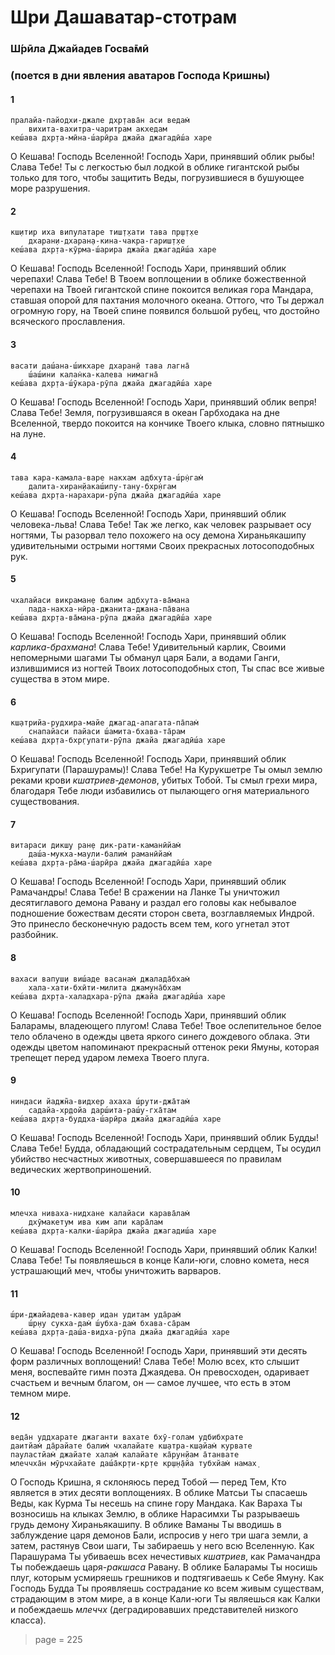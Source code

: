 # Шри Дашаватар-стотрам

### Ш́рӣла Джайадев Госва̄мӣ

### (поется в дни явления аватаров Господа Кришны)

#### 1

    пралайа-пайодхи-джале дхр̣тава̄н аси ведам̇
        вихита-вахитра-чаритрам акхедам
    кеш́ава дхр̣та-мӣна-ш́арӣра джайа джагадӣш́а харе

О Кешава! Господь Вселенной! Господь Хари, принявший облик рыбы! Слава Тебе! Ты с легкостью был лодкой в облике гигантской рыбы только для того, чтобы защитить Веды, погрузившиеся в бушующее море разрушения.

#### 2

    кш̣итир иха випулатаре тиш̣т̣хати тава пр̣ш̣т̣хе
        дхаран̣и-дхаран̣а-кина-чакра-гариш̣т̣хе
    кеш́ава дхр̣та-кӯрма-ш́арира джайа джагадӣш́а харе

О Кешава! Господь Вселенной! Господь Хари, принявший облик черепахи! Слава Тебе! В Твоем воплощении в облике божественной черепахи на Твоей гигантской спине покоится великая гора Мандара, ставшая опорой для пахтания молочного океана. Оттого, что Ты держал огромную гору, на Твоей спине появился большой рубец, что достойно всяческого прославления.

#### 3

    васати даш́ана-ш́икхаре дхаран̣ӣ тава лагна̄
        ш́аш́ини калан̇ка-калева нимагна̄
    кеш́ава дхр̣та-ш́ӯкара-рӯпа джайа джагадӣш́а харе

О Кешава! Господь Вселенной! Господь Хари, принявший облик вепря! Слава Тебе! Земля, погрузившаяся в океан Гарбходака на дне Вселенной, твердо покоится на кончике Твоего клыка, словно пятнышко на луне.

#### 4

    тава кара-камала-варе накхам адбхута-ш́р̣н̇гам̇
        далита-хиран̣йакаш́ипу-тану-бхр̣н̇гам
    кеш́ава дхр̣та-нарахари-рӯпа джайа джагадӣш́а харе

О Кешава! Господь Вселенной! Господь Хари, принявший облик человека-льва! Слава Тебе! Так же легко, как человек разрывает осу ногтями, Ты разорвал тело похожего на осу демона Хираньякашипу удивительными острыми ногтями Своих прекрасных лотосоподобных рук.

#### 5

    чхалайаси викраман̣е балим адбхута-ва̄мана
        пада-накха-нӣра-джанита-джана-па̄вана
    кеш́ава дхр̣та-ва̄мана-рӯпа джайа джагадӣш́а харе

О Кешава! Господь Вселенной! Господь Хари, принявший облик *карлика-брахмана*! Слава Тебе! Удивительный карлик, Своими непомерными шагами Ты обманул царя Бали, а водами Ганги, излившимися из ногтей Твоих лотосоподобных стоп, Ты спас все живые существа в этом мире.

#### 6

    кш̣атрийа-рудхира-майе джагад-апагата-па̄пам̇
        снапайаси пайаси ш́амита-бхава-та̄рам
    кеш́ава дхр̣та-бхр̣гупати-рӯпа джайа джагадӣш́а харе

О Кешава! Господь Вселенной! Господь Хари, принявший облик Бхригупати (Парашурамы)! Слава Тебе! На Курукшетре Ты омыл землю реками крови *кшатриев-демонов*, убитых Тобой. Ты смыл грехи мира, благодаря Тебе люди избавились от пылающего огня материального существования.

#### 7

    витараси дикш̣у ран̣е дик-рати-каманӣйам̇
        даш́а-мукха-маули-балим̇ раманӣйам̇
    кеш́ава дхр̣та-ра̄ма-ш́арӣра джайа джагадӣш́а харе

О Кешава! Господь Вселенной! Господь Хари, принявший облик Рамачандры! Слава Тебе! В сражении на Ланке Ты уничтожил десятиглавого демона Равану и раздал его головы как небывалое подношение божествам десяти сторон света, возглавляемых Индрой. Это принесло бесконечную радость всем тем, кого угнетал этот разбойник.

#### 8

    вахаси вапуш̣и виш́аде васанам̇ джалада̄бхам̇
        хала-хати-бхӣти-милита джамуна̄бхам
    кеш́ава дхр̣та-халадхара-рӯпа джайа джагадӣш́а харе

О Кешава! Господь Вселенной! Господь Хари, принявший облик Баларамы, владеющего плугом! Слава Тебе! Твое ослепительное белое тело облачено в одежды цвета яркого синего дождевого облака. Эти одежды цветом напоминают прекрасный оттенок реки Ямуны, которая трепещет перед ударом лемеха Твоего плуга.

#### 9

    ниндаси йаджн̃а-видхер ахаха ш́рути-джа̄там̇
        садайа-хр̣дойа дарш́ита-раш́у-гха̄там
    кеш́ава дхр̣та-буддха-ш́арӣра джайа джагадӣш́а харе

О Кешава! Господь Вселенной! Господь Хари, принявший облик Будды! Слава Тебе! Будда, обладающий сострадательным сердцем, Ты осудил убийство несчастных животных, совершавшееся по правилам ведических жертвоприношений.

#### 10

    млечха ниваха-нидхане калайаси карава̄лам̇
        дхӯмакетум ива ким апи кара̄лам
    кеш́ава дхр̣та-калки-ш́арӣра джайа джагадиш́а харе

О Кешава! Господь Вселенной! Господь Хари, принявший облик Калки! Слава Тебе! Ты появляешься в конце Кали-юги, словно комета, неся устрашающий меч, чтобы уничтожить варваров.

#### 11

    ш́ри-джайадева-кавер идан удитам уда̄рам̇
        ш́р̣ну сукха-дам̇ ш́убха-дам̇ бхава-са̄рам
    кеш́ава дхр̣та-даш́а-видха-рӯпа джайа джагадӣш́а харе

О Кешава! Господь Вселенной! Господь Хари, принявший эти десять форм различных воплощений! Слава Тебе! Молю всех, кто слышит меня, воспевайте гимн поэта Джаядева. Он превосходен, одаривает счастьем и вечным благом, он — самое лучшее, что есть в этом темном мире.

#### 12

    веда̄н уддхарате джаганти вахате бхӯ-голам удбибхрате
    даитйам̇ да̄райате балим̇ чхалайате кш̣атра-кш̣айам̇ курвате
    пауластйам̇ джайате халам̇ калайате ка̄рун̣йам а̄танвате
    млеччха̄н мӯрчхайате даш́а̄кр̣ти-кр̣те кр̣ш̣н̣а̄йа тубхйам̇ намах̣

О Господь Кришна, я склоняюсь перед Тобой — перед Тем, Кто является в этих десяти воплощениях. В облике Матсьи Ты спасаешь Веды, как Курма Ты несешь на спине гору Мандака. Как Вараха Ты возносишь на клыках Землю, в облике Нарасимхи Ты разрываешь грудь демону Хираньякашипу. В облике Ваманы Ты вводишь в заблуждение царя демонов Бали, испросив у него три шага земли, а затем, растянув Свои шаги, Ты забираешь у него всю Вселенную. Как Парашурама Ты убиваешь всех нечестивых *кшатриев*, как Рамачандра Ты побеждаешь царя-*ракшаса* Равану. В облике Баларамы Ты носишь плуг, которым усмиряешь грешников и подтягиваешь к Себе Ямуну. Как Господь Будда Ты проявляешь сострадание ко всем живым существам, страдающим в этом мире, а в конце Кали-юги Ты являешься как Калки и побеждаешь *млеччх* (деградировавших представителей низкого класса).


> page = 225